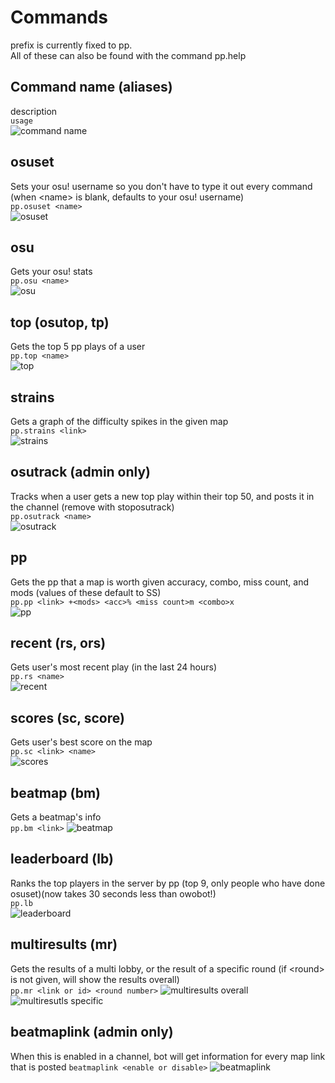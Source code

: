 # Commands
prefix is currently fixed to pp.  
All of these can also be found with the command pp.help <command>  
## Command name (aliases)
description  
`usage`  
![command name](https://cdn.discordapp.com/attachments/644268290474115075/782993756802252860/unknown.png)
## osuset
Sets your osu! username so you don't have to type it out every command (when \<name> is blank, defaults to your osu! username)  
`pp.osuset <name>`  
![osuset](https://cdn.discordapp.com/attachments/437091189792047125/782988806050807808/unknown.png)  
## osu
Gets your osu! stats  
`pp.osu <name>`  
![osu](https://cdn.discordapp.com/attachments/644268290474115075/782989222004129822/unknown.png)  
## top (osutop, tp)
Gets the top 5 pp plays of a user  
`pp.top <name>`  
![top](https://cdn.discordapp.com/attachments/644268290474115075/782990219230183434/unknown.png)  
## strains  
Gets a graph of the difficulty spikes in the given map  
`pp.strains <link>`  
![strains](https://cdn.discordapp.com/attachments/644268290474115075/782990812358246491/unknown.png)  
## osutrack (admin only)  
Tracks when a user gets a new top play within their top 50, and posts it in the channel (remove with stoposutrack)  
`pp.osutrack <name>`  
![osutrack](https://cdn.discordapp.com/attachments/644268290474115075/782991443823558656/unknown.png)
## pp
Gets the pp that a map is worth given accuracy, combo, miss count, and mods (values of these default to SS)  
`pp.pp <link> +<mods> <acc>% <miss count>m <combo>x`   
![pp](https://cdn.discordapp.com/attachments/644268290474115075/782989866115792926/unknown.png)
## recent (rs, ors)
Gets user's most recent play (in the last 24 hours)  
`pp.rs <name>`  
![recent](https://cdn.discordapp.com/attachments/644268290474115075/782994039552606228/unknown.png)  
## scores (sc, score)
Gets user's best score on the map  
`pp.sc <link> <name>`  
![scores](https://cdn.discordapp.com/attachments/644268290474115075/782994492503359518/unknown.png)
## beatmap (bm)
Gets a beatmap's info  
`pp.bm <link>`
![beatmap](https://cdn.discordapp.com/attachments/644268290474115075/782994799883452446/unknown.png)
## leaderboard (lb)
Ranks the top players in the server by pp (top 9, only people who have done osuset)(now takes 30 seconds less than owobot!)  
`pp.lb`  
![leaderboard](https://cdn.discordapp.com/attachments/644268290474115075/782995208236695622/unknown.png)
## multiresults (mr)
Gets the results of a multi lobby, or the result of a specific round (if \<round> is not given, will show the results overall)  
`pp.mr <link or id> <round number>`
![multiresults overall](https://cdn.discordapp.com/attachments/644268290474115075/782995995336245298/unknown.png)  
![multiresutls specific](https://cdn.discordapp.com/attachments/644268290474115075/782996220435628062/unknown.png)
## beatmaplink (admin only)
When this is enabled in a channel, bot will get information for every map link that is posted
`beatmaplink <enable or disable>`
![beatmaplink](https://cdn.discordapp.com/attachments/782996958871683153/782997169262821386/unknown.png)
